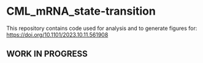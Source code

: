 # CML_mRNA_state-transition

This repository contains code used for analysis and to generate figures for: https://doi.org/10.1101/2023.10.11.561908  

## WORK IN PROGRESS
